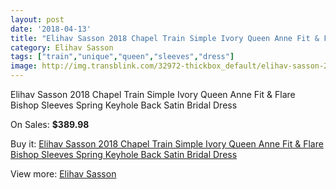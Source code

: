 ```yaml
---
layout: post
date: '2018-04-13'
title: "Elihav Sasson 2018 Chapel Train Simple Ivory Queen Anne Fit & Flare Bishop Sleeves Spring Keyhole Back Satin Bridal Dress"
category: Elihav Sasson
tags: ["train","unique","queen","sleeves","dress"]
image: http://img.transblink.com/32972-thickbox_default/elihav-sasson-2018-chapel-train-simple-ivory-queen-anne-fit-flare-bishop-sleeves-spring-keyhole-back-satin-bridal-dress.jpg
---
```

Elihav Sasson 2018 Chapel Train Simple Ivory Queen Anne Fit & Flare Bishop Sleeves Spring Keyhole Back Satin Bridal Dress

On Sales: **$389.98**
<a href="https://www.transblink.com/en/elihav-sasson/11112-elihav-sasson-2018-chapel-train-simple-ivory-queen-anne-fit-flare-bishop-sleeves-spring-keyhole-back-satin-bridal-dress.html"><amp-img layout="responsive" width="600" height="600" src="//img.transblink.com/32972-thickbox_default/elihav-sasson-2018-chapel-train-simple-ivory-queen-anne-fit-flare-bishop-sleeves-spring-keyhole-back-satin-bridal-dress.jpg" alt="Elihav Sasson 2018 Chapel Train Simple Ivory Queen Anne Fit & Flare Bishop Sleeves Spring Keyhole Back Satin Bridal Dress 0" /></a>
<a href="https://www.transblink.com/en/elihav-sasson/11112-elihav-sasson-2018-chapel-train-simple-ivory-queen-anne-fit-flare-bishop-sleeves-spring-keyhole-back-satin-bridal-dress.html"><amp-img layout="responsive" width="600" height="600" src="//img.transblink.com/32975-thickbox_default/elihav-sasson-2018-chapel-train-simple-ivory-queen-anne-fit-flare-bishop-sleeves-spring-keyhole-back-satin-bridal-dress.jpg" alt="Elihav Sasson 2018 Chapel Train Simple Ivory Queen Anne Fit & Flare Bishop Sleeves Spring Keyhole Back Satin Bridal Dress 1" /></a>
<a href="https://www.transblink.com/en/elihav-sasson/11112-elihav-sasson-2018-chapel-train-simple-ivory-queen-anne-fit-flare-bishop-sleeves-spring-keyhole-back-satin-bridal-dress.html"><amp-img layout="responsive" width="600" height="600" src="//img.transblink.com/32974-thickbox_default/elihav-sasson-2018-chapel-train-simple-ivory-queen-anne-fit-flare-bishop-sleeves-spring-keyhole-back-satin-bridal-dress.jpg" alt="Elihav Sasson 2018 Chapel Train Simple Ivory Queen Anne Fit & Flare Bishop Sleeves Spring Keyhole Back Satin Bridal Dress 2" /></a>
<a href="https://www.transblink.com/en/elihav-sasson/11112-elihav-sasson-2018-chapel-train-simple-ivory-queen-anne-fit-flare-bishop-sleeves-spring-keyhole-back-satin-bridal-dress.html"><amp-img layout="responsive" width="600" height="600" src="//img.transblink.com/32973-thickbox_default/elihav-sasson-2018-chapel-train-simple-ivory-queen-anne-fit-flare-bishop-sleeves-spring-keyhole-back-satin-bridal-dress.jpg" alt="Elihav Sasson 2018 Chapel Train Simple Ivory Queen Anne Fit & Flare Bishop Sleeves Spring Keyhole Back Satin Bridal Dress 3" /></a>

Buy it: [Elihav Sasson 2018 Chapel Train Simple Ivory Queen Anne Fit & Flare Bishop Sleeves Spring Keyhole Back Satin Bridal Dress](https://www.transblink.com/en/elihav-sasson/11112-elihav-sasson-2018-chapel-train-simple-ivory-queen-anne-fit-flare-bishop-sleeves-spring-keyhole-back-satin-bridal-dress.html "Elihav Sasson 2018 Chapel Train Simple Ivory Queen Anne Fit & Flare Bishop Sleeves Spring Keyhole Back Satin Bridal Dress")

View more: [Elihav Sasson](https://www.transblink.com/en/108-elihav-sasson "Elihav Sasson")